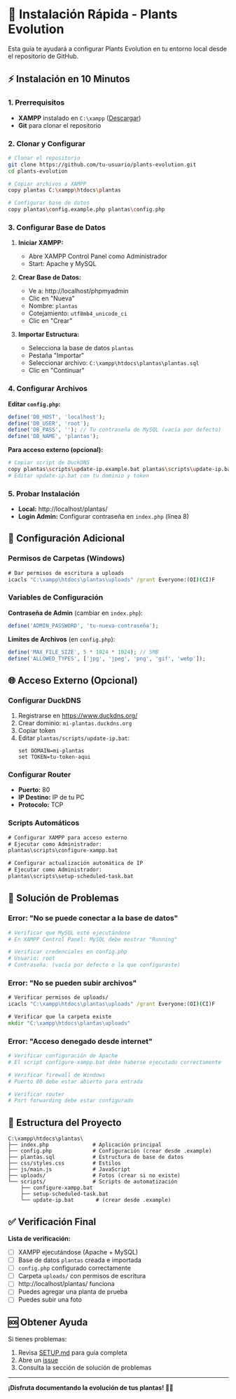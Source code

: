 # 🚀 Instalación Rápida - Plants Evolution

Esta guía te ayudará a configurar Plants Evolution en tu entorno local desde el repositorio de GitHub.

## ⚡ Instalación en 10 Minutos

### 1. Prerrequisitos
- **XAMPP** instalado en `C:\xampp` ([Descargar](https://www.apachefriends.org/))
- **Git** para clonar el repositorio

### 2. Clonar y Configurar

```bash
# Clonar el repositorio
git clone https://github.com/tu-usuario/plants-evolution.git
cd plants-evolution

# Copiar archivos a XAMPP
copy plantas C:\xampp\htdocs\plantas

# Configurar base de datos
copy plantas\config.example.php plantas\config.php
```

### 3. Configurar Base de Datos

1. **Iniciar XAMPP:**
   - Abre XAMPP Control Panel como Administrador
   - Start: Apache y MySQL

2. **Crear Base de Datos:**
   - Ve a: http://localhost/phpmyadmin
   - Clic en "Nueva"
   - Nombre: `plantas`
   - Cotejamiento: `utf8mb4_unicode_ci`
   - Clic en "Crear"

3. **Importar Estructura:**
   - Selecciona la base de datos `plantas`
   - Pestaña "Importar"
   - Seleccionar archivo: `C:\xampp\htdocs\plantas\plantas.sql`
   - Clic en "Continuar"

### 4. Configurar Archivos

**Editar `config.php`:**
```php
define('DB_HOST', 'localhost');
define('DB_USER', 'root');
define('DB_PASS', ''); // Tu contraseña de MySQL (vacía por defecto)
define('DB_NAME', 'plantas');
```

**Para acceso externo (opcional):**
```bash
# Copiar script de DuckDNS
copy plantas\scripts\update-ip.example.bat plantas\scripts\update-ip.bat
# Editar update-ip.bat con tu dominio y token
```

### 5. Probar Instalación

- **Local:** http://localhost/plantas/
- **Login Admin:** Configurar contraseña en `index.php` (línea 8)

## 🔧 Configuración Adicional

### Permisos de Carpetas (Windows)
```cmd
# Dar permisos de escritura a uploads
icacls "C:\xampp\htdocs\plantas\uploads" /grant Everyone:(OI)(CI)F
```

### Variables de Configuración

**Contraseña de Admin** (cambiar en `index.php`):
```php
define('ADMIN_PASSWORD', 'tu-nueva-contraseña');
```

**Límites de Archivos** (en `config.php`):
```php
define('MAX_FILE_SIZE', 5 * 1024 * 1024); // 5MB
define('ALLOWED_TYPES', ['jpg', 'jpeg', 'png', 'gif', 'webp']);
```

## 🌐 Acceso Externo (Opcional)

### Configurar DuckDNS
1. Registrarse en https://www.duckdns.org/
2. Crear dominio: `mi-plantas.duckdns.org`
3. Copiar token
4. Editar `plantas/scripts/update-ip.bat`:
   ```batch
   set DOMAIN=mi-plantas
   set TOKEN=tu-token-aqui
   ```

### Configurar Router
- **Puerto:** 80
- **IP Destino:** IP de tu PC
- **Protocolo:** TCP

### Scripts Automáticos
```cmd
# Configurar XAMPP para acceso externo
# Ejecutar como Administrador:
plantas\scripts\configure-xampp.bat

# Configurar actualización automática de IP
# Ejecutar como Administrador:
plantas\scripts\setup-scheduled-task.bat
```

## 🚨 Solución de Problemas

### Error: "No se puede conectar a la base de datos"
```bash
# Verificar que MySQL esté ejecutándose
# En XAMPP Control Panel: MySQL debe mostrar "Running"

# Verificar credenciales en config.php
# Usuario: root
# Contraseña: (vacía por defecto o la que configuraste)
```

### Error: "No se pueden subir archivos"
```cmd
# Verificar permisos de uploads/
icacls "C:\xampp\htdocs\plantas\uploads" /grant Everyone:(OI)(CI)F

# Verificar que la carpeta existe
mkdir "C:\xampp\htdocs\plantas\uploads"
```

### Error: "Acceso denegado desde internet"
```bash
# Verificar configuración de Apache
# El script configure-xampp.bat debe haberse ejecutado correctamente

# Verificar firewall de Windows
# Puerto 80 debe estar abierto para entrada

# Verificar router
# Port forwarding debe estar configurado
```

## 📁 Estructura del Proyecto

```
C:\xampp\htdocs\plantas\
├── index.php              # Aplicación principal
├── config.php             # Configuración (crear desde .example)
├── plantas.sql            # Estructura de base de datos
├── css/styles.css         # Estilos
├── js/main.js             # JavaScript
├── uploads/               # Fotos (crear si no existe)
└── scripts/               # Scripts de automatización
    ├── configure-xampp.bat
    ├── setup-scheduled-task.bat
    └── update-ip.bat       # (crear desde .example)
```

## ✅ Verificación Final

**Lista de verificación:**
- [ ] XAMPP ejecutándose (Apache + MySQL)
- [ ] Base de datos `plantas` creada e importada
- [ ] `config.php` configurado correctamente
- [ ] Carpeta `uploads/` con permisos de escritura
- [ ] http://localhost/plantas/ funciona
- [ ] Puedes agregar una planta de prueba
- [ ] Puedes subir una foto

## 🆘 Obtener Ayuda

Si tienes problemas:
1. Revisa [SETUP.md](../SETUP.md) para guía completa
2. Abre un [issue](https://github.com/tu-usuario/plants-evolution/issues)
3. Consulta la sección de solución de problemas

---

**¡Disfruta documentando la evolución de tus plantas! 🌱📸** 